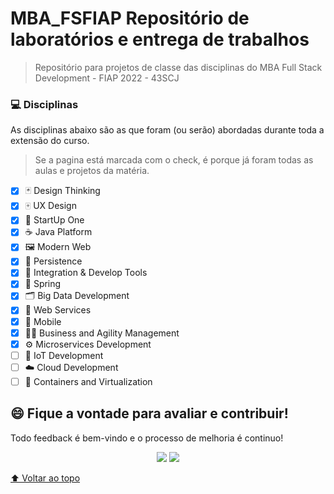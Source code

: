 # MBA_FSFIAP Repositório de laboratórios e entrega de trabalhos

>Repositório para projetos de classe das disciplinas do MBA Full Stack Development - FIAP 2022 - 43SCJ

### 💻 Disciplinas
As disciplinas abaixo são as que foram (ou serão) abordadas durante toda a extensão do curso.
>Se a pagina está marcada com o check, é porque já foram todas as aulas e projetos da matéria.

- [x] :black_joker: Design Thinking
- [x] :mahjong: UX Design
- [x] :flower_playing_cards: StartUp One
- [x] :coffee: Java Platform
- [x] :framed_picture: Modern Web
- [x] :busts_in_silhouette: Persistence
- [x] :incoming_envelope: Integration & Develop Tools
- [x] :leaves: Spring
- [x] :card_index_dividers: Big Data Development
- [x] :soap: Web Services 
- [x] :iphone: Mobile
- [x] :man_office_worker: Business and Agility Management
- [x] :gear: Microservices Development
- [ ] :mechanical_arm: IoT Development
- [ ] :cloud: Cloud Development
- [ ] :whale: Containers and Virtualization

## 😄 Fique a vontade para avaliar e contribuir!<br>

Todo feedback é bem-vindo e o processo de melhoria é continuo!

<p align="center"><a href="https://www.linkedin.com/in/caramujox/" alt="Linkedin">
<img src="https://img.shields.io/badge/-Linkedin-0e76a8?style=flat-square&logo=Linkedin&logoColor=white" /></a>
<a href="#" alt="Twitter">
<img src="https://img.shields.io/twitter/follow/camirujo?style=social" /></a>
</p>

[⬆ Voltar ao topo](#MBA_FSFIAP-Repositório-de-laboratórios-e-entrega-de-trabalhos)<br>

